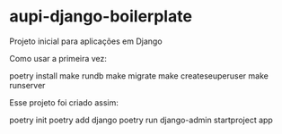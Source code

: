 # aupi-django-boilerplate
Projeto inicial para aplicações em Django



Como usar a primeira vez:

poetry install
make rundb
make migrate
make createseuperuser
make runserver

Esse projeto foi criado assim:

poetry init
poetry add django
poetry run django-admin startproject app


